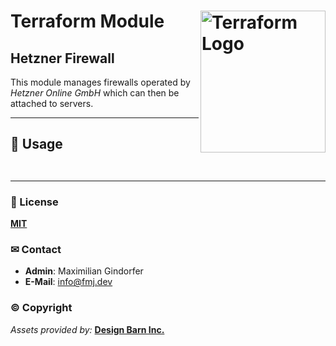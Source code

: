 # Terraform Module <img src="https://static-00.iconduck.com/assets.00/terraform-icon-1803x2048-hodrzd3t.png" alt="Terraform Logo" align="right" height="227" width="200" />

## Hetzner Firewall

This module manages firewalls operated by _Hetzner Online GmbH_ which can then be attached to servers.

---

## 🚧 Usage

```hcl


```

---

### 📜 License

**[MIT](../../LICENSE)**

### ✉ Contact

- **Admin**: Maximilian Gindorfer
- **E-Mail**: [info@fmj.dev](mailto:info@fmj.dev)

### © Copyright

_Assets provided by:_ **[Design Barn Inc.](https://iconscout.com)**

